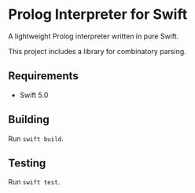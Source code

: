# Prolog Interpreter for Swift
A lightweight Prolog interpreter written in pure Swift.

This project includes a library for combinatory parsing.

## Requirements
* Swift 5.0

## Building
Run `swift build`.

## Testing
Run `swift test`.
